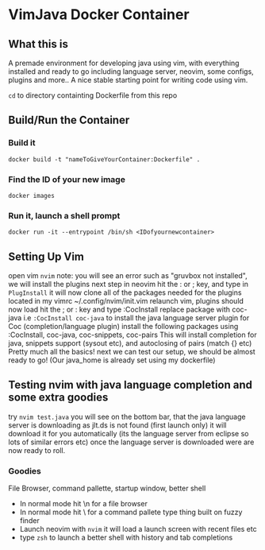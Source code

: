 # VimJava Docker Container

## What this is

A premade environment for developing java using vim, with everything installed and ready to go including language server, neovim, some configs, plugins and more.. A nice stable starting point for writing code using vim.


`cd` to directory containting Dockerfile from this repo

## Build/Run the Container

### Build it
`docker build -t "nameToGiveYourContainer:Dockerfile" .`

### Find the ID of your new image
`docker images`

### Run it, launch a shell prompt
`docker run -it --entrypoint /bin/sh <IDofyournewcontainer>`

## Setting Up Vim

open vim `nvim`
note: you will see an error such as "gruvbox not installed", we will install the plugins next step
in neovim hit the : or ; key, and type in `PlugInstall`
it will now clone all of the packages needed for the plugins located in my vimrc ~/.config/nvim/init.vim
relaunch vim, plugins should now load
hit the ; or : key and type :CocInstall <package>
replace package with coc-java i.e `:CocInstall coc-java` to install the java language server plugin for Coc (completion/language plugin)
install the following packages using :CocInstall, coc-java, coc-snippets, coc-pairs
This will install completion for java, snippets support (sysout etc), and autoclosing of pairs (match {} etc)
Pretty much all the basics!
next we can test our setup, we should be almost ready to go! (Our java_home is already set using my dockerfile)

## Testing nvim with java language completion and some extra goodies

try `nvim test.java`
you will see on the bottom bar, that the java language server is downloading as jlt.ds is not found (first launch only)
it will download it for you automatically (its the language server from eclipse so lots of similar errors etc)
once the language server is downloaded were are now ready to roll.

### Goodies

File Browser, command pallette, startup window, better shell

- In normal mode hit \n for a file browser
- In normal mode hit \\ for a command pallete type thing built on fuzzy finder
- Launch neovim with `nvim` it will load a launch screen with recent files etc
- type `zsh` to launch a better shell with history and tab completions
